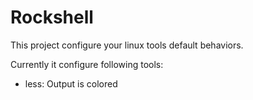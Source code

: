 # Rockshell

This project configure your linux tools default behaviors.

Currently it configure following tools:

- less: Output is colored
